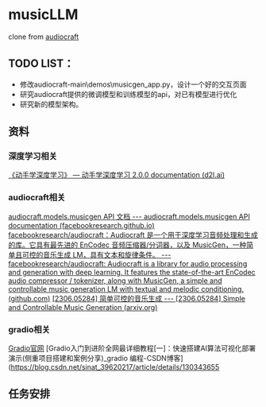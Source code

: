 # musicLLM
clone from [audiocraft](https://github.com/facebookresearch/audiocraft)

## TODO LIST： 

- 修改audiocraft-main\demos\musicgen_app.py，设计一个好的交互页面
- 研究audiocraft提供的微调模型和训练模型的api，对已有模型进行优化
- 研究新的模型架构。

## 资料

### 深度学习相关
[《动手学深度学习》 — 动手学深度学习 2.0.0 documentation (d2l.ai)](https://zh-v2.d2l.ai/index.html)

### audiocraft相关
[audiocraft.models.musicgen API 文档 --- audiocraft.models.musicgen API documentation (facebookresearch.github.io)](https://facebookresearch.github.io/audiocraft/api_docs/audiocraft/models/musicgen.html#audiocraft.models.musicgen.MusicGen)
[facebookresearch/audiocraft：Audiocraft 是一个用于深度学习音频处理和生成的库。它具有最先进的 EnCodec 音频压缩器/分词器，以及 MusicGen，一种简单且可控的音乐生成 LM，具有文本和旋律条件。 --- facebookresearch/audiocraft: Audiocraft is a library for audio processing and generation with deep learning. It features the state-of-the-art EnCodec audio compressor / tokenizer, along with MusicGen, a simple and controllable music generation LM with textual and melodic conditioning. (github.com)](https://github.com/facebookresearch/audiocraft)
[[2306.05284] 简单可控的音乐生成 --- [2306.05284] Simple and Controllable Music Generation (arxiv.org)](https://arxiv.org/abs/2306.05284)

### gradio相关
[Gradio官网](https://www.gradio.app/)
[Gradio入门到进阶全网最详细教程[一]：快速搭建AI算法可视化部署演示(侧重项目搭建和案例分享)_gradio 编程-CSDN博客](https://blog.csdn.net/sinat_39620217/article/details/130343655


## 任务安排

